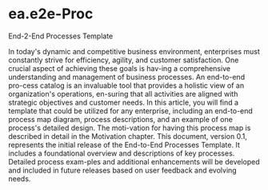 # ea.e2e-Proc
End-2-End Processes Template

In today's dynamic and competitive business environment, enterprises must constantly strive for efficiency, agility, and customer satisfaction. One crucial aspect of achieving these goals is hav-ing a comprehensive understanding and management of business processes. An end-to-end pro-cess catalog is an invaluable tool that provides a holistic view of an organization's operations, en-suring that all activities are aligned with strategic objectives and customer needs. In this article, you will find a template that could be utilized for any enterprise, including an end-to-end process map diagram, process descriptions, and an example of one process's detailed design. The moti-vation for having this process map is described in detail in the Motivation chapter.
This document, version 0.1, represents the initial release of the End-to-End Processes Template. It includes a foundational overview and descriptions of key processes. Detailed process exam-ples and additional enhancements will be developed and included in future releases based on user feedback and evolving needs. 
